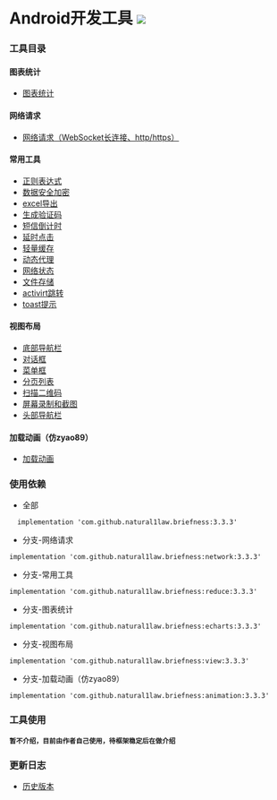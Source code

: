 Android开发工具 [![](https://jitpack.io/v/natural1law/briefness.svg)](https://jitpack.io/#natural1law/briefness)
======

### 工具目录
   #### 图表统计
   * [图表统计](https://github.com/natural1law/briefness/blob/master/app/src/main/java/com/androidx/briefness/homepage/activity/EchartsActivity.java "点击查看使用`图表统计`功能代码")
   #### 网络请求
   * [网络请求（WebSocket长连接、http/https）](https://github.com/natural1law/briefness/blob/master/app/src/main/java/com/androidx/briefness/homepage/activity/NetworkRequestActivity.java "点击查看使用`网络请求`功能代码")
   #### 常用工具
   * [正则表达式](https://github.com/natural1law/briefness/ "点击查看使用`正则表达式`功能代码")
   * [数据安全加密](https://github.com/natural1law/briefness/ "点击查看使用`安全加密`功能代码")
   * [excel导出](https://github.com/natural1law/briefness/ "点击查看使用`excel导出`功能代码")
   * [生成验证码](https://github.com/natural1law/briefness/ "点击查看使用`生成验证码`功能代码")
   * [短信倒计时](https://github.com/natural1law/briefness/ "点击查看使用`短信倒计时`功能代码")
   * [延时点击](https://github.com/natural1law/briefness/ "点击查看使用`延时点击`功能代码")
   * [轻量缓存](https://github.com/natural1law/briefness/ "点击查看使用`轻量缓存`功能代码")
   * [动态代理](https://github.com/natural1law/briefness/ "点击查看使用`动态代理`功能代码")
   * [网络状态](https://github.com/natural1law/briefness/ "点击查看使用`网络状态`功能代码")
   * [文件存储](https://github.com/natural1law/briefness/ "点击查看使用`文件存储`功能代码")
   * [activirt跳转](https://github.com/natural1law/briefness/blob/master/app/src/main/java/com/androidx/briefness/base/fragment/HomePageFrag.java "点击查看使用`activirt跳转`功能代码")
   * [toast提示](https://github.com/natural1law/briefness/blob/master/app/src/main/java/com/androidx/briefness/homepage/activity/MsgShowActivity.java "点击查看使用`toast提示`功能代码")
   #### 视图布局
   * [底部导航栏](https://github.com/natural1law/briefness/blob/master/app/src/main/java/com/androidx/briefness/base/MainActivity.java "点击查看使用`底部导航栏`功能代码")
   * [对话框](https://github.com/natural1law/briefness/blob/master/app/src/main/java/com/androidx/briefness/homepage/activity/DialogActivity.java "点击查看使用`对话框`功能代码")
   * [菜单框](https://github.com/natural1law/briefness/ "点击查看使用`菜单框`功能代码")
   * [分页列表](https://github.com/natural1law/briefness/blob/master/app/src/main/java/com/androidx/briefness/homepage/activity/PageRecyclerViewActivity.java "点击查看使用`分页列表`功能代码")
   * [扫描二维码](https://github.com/natural1law/briefness/ "点击查看使用`扫描二维码`功能代码")
   * [屏幕录制和截图](https://github.com/natural1law/briefness/blob/master/app/src/main/java/com/androidx/briefness/homepage/activity/ScreenCaptureActivity.java "点击查看使用`屏幕录制和截图`功能代码")
   * [头部导航栏](https://github.com/natural1law/briefness/blob/master/app/src/main/java/com/androidx/briefness/homepage/activity/TabActivity.java "点击查看使用`头部导航栏`功能代码")
   #### 加载动画（仿zyao89）
   * [加载动画](https://github.com/natural1law/briefness/ "点击查看使用`加载动画`功能代码")
### 使用依赖
  * 全部
  ```
    implementation 'com.github.natural1law.briefness:3.3.3'
  ```
  * 分支-网络请求
  ```
  implementation 'com.github.natural1law.briefness:network:3.3.3'
  ```
  * 分支-常用工具
  ```
  implementation 'com.github.natural1law.briefness:reduce:3.3.3'
  ```
  * 分支-图表统计
  ```
  implementation 'com.github.natural1law.briefness:echarts:3.3.3'
  ```
  * 分支-视图布局
  ```
  implementation 'com.github.natural1law.briefness:view:3.3.3'
  ```
  * 分支-加载动画（仿zyao89）
  ```
  implementation 'com.github.natural1law.briefness:animation:3.3.3'
  ```

### 工具使用
  **`暂不介绍，目前由作者自己使用，待框架稳定后在做介绍`**

### 更新日志
  * [历史版本](https://github.com/natural1law/briefness/blob/master/HISTORY_VERSION.md "点击查看历史版本")

